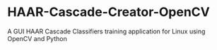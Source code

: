 # HAAR-Cascade-Creator-OpenCV
A GUI HAAR Cascade Classifiers training application for Linux using OpenCV and Python
